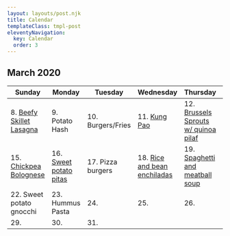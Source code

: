 ```yaml
---
layout: layouts/post.njk
title: Calendar
templateClass: tmpl-post
eleventyNavigation:
  key: Calendar
  order: 3
---
```


## March 2020

| Sunday                                                    | Monday                                              | Tuesday           | Wednesday                                                       | Thursday                                                                      | Friday                                                  | Saturday  |
| --------------------------------------------------------- | --------------------------------------------------- | ----------------- | --------------------------------------------------------------- | ----------------------------------------------------------------------------- | ------------------------------------------------------- | --------- |
| 8. [Beefy Skillet Lasagna](/posts/beefy-skillet-lasagna/) | 9. Potato Hash                                      | 10. Burgers/Fries | 11. [Kung Pao](/posts/kung-pao-cauliflower-stir-fry/)           | 12. [Brussels Sprouts w/ quinoa pilaf](/posts/brussels-sprouts-quinoa-pilaf/) | 13. [Tofu nuggets](/posts/vegan-ranch-chicken-nuggets/) | 14.       |
| 15. [Chickpea Bolognese](/posts/chickpea-bolognese)       | 16. [Sweet potato pitas](/posts/sweet-potato-pitas) | 17. Pizza burgers | 18. [Rice and bean enchiladas](/posts/rice-and-bean-enchiladas) | 19. [Spaghetti and meatball soup](/posts/spaghetti-and-meatball-soup)         | 20. [Brussells Sprouts](best-brussels-sprouts)          | 21. Pizza |
| 22. Sweet potato gnocchi                                  | 23. Hummus Pasta                                    | 24.               | 25.                                                             | 26.                                                                           | 27                                                      | 28.       |
| 29.                                                       | 30.                                                 | 31.               |
